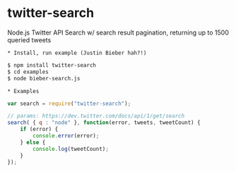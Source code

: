 
twitter-search
==============

Node.js Twitter API Search w/ search result pagination, returning up to 1500 queried tweets

	* Install, run example (Justin Bieber hah?!)

```bash
$ npm install twitter-search
$ cd examples
$ node bieber-search.js
```

	* Examples

```javascript
var search = require("twitter-search");

// params: https://dev.twitter.com/docs/api/1/get/search
search( { q : "node" }, function(error, tweets, tweetCount) {
	if (error) {
		console.error(error);
	} else {
		console.log(tweetCount);
	}
});
```